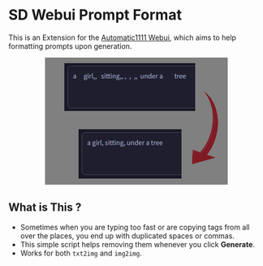 # SD Webui Prompt Format
This is an Extension for the [Automatic1111 Webui](https://github.com/AUTOMATIC1111/stable-diffusion-webui), which aims to help formatting prompts upon generation.

<p align="center"><img src="Demo.jpg"></p>

## What is This ?
- Sometimes when you are typing too fast or are copying tags from all over the places, you end up with duplicated spaces or commas.
- This simple script helps removing them whenever you click **Generate**.
- Works for both `txt2img` and `img2img`.
